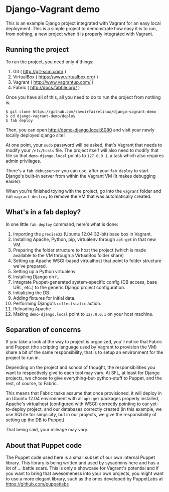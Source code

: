 Django-Vagrant demo
===

This is an example Django project integrated with Vagrant for an easy local deployment. This
is a simple project to demonstrate how easy it is to run, from nothing, a new project when it
is properly integrated with Vagrant.

Running the project
---

To run the project, you need only 4 things:

1. Git ( http://git-scm.com/ )
2. VirtualBox ( https://www.virtualbox.org/ )
3. Vagrant ( http://www.vagrantup.com/ )
4. Fabric ( http://docs.fabfile.org/ )

Once you have all of this, all you need to do to run the project from nothing is:

    $ git clone https://github.com/savoirfairelinux/django-vagrant-demo
    $ cd django-vagrant-demo/deploy
    $ fab deploy

Then, you can open http://demo-django.local:8080 and visit your newly locally deployed django site!

At one point, your `sudo` password will be asked, that's Vagrant that needs to modify your
`/etc/hosts` file. The project itself will also need to modify that file so that `demo-django.local`
points to `127.0.0.1`, a task which also requires admin privileges.

There's a `fab debugserver` you can use, after your `fab deploy` to start Django's built-in
server from within the Vagrant VM (it makes debugging easier).

When you're finished toying with the project, go into the `vagrant` folder and run `vagrant destroy`
to remove the VM that was automatically created.

What's in a fab deploy?
---

In one little `fab deploy` command, here's what is done:

1. Importing the `precise32` (Ubuntu 12.04 32-bit) base box in Vagrant.
2. Installing Apache, Python, pip, virtualenv through `apt-get` in that new VM.
3. Preparing the folder structure to host the project (which is made available to the VM through a VirtualBox folder share)
4. Setting up Apache WSGI-based virtualhost that point to folder structure we've prepared.
5. Setting up a Python virtualenv.
6. Installing Django on it.
7. Integrate Puppet-generated system-specific config (DB access, base URL, etc.) to the generic Django project configuration.
8. Initializing the DB.
9. Adding fixtures for initial data.
10. Performing Django's `collectstatic` action.
11. Reloading Apache
12. Making `demo-django.local` point to `127.0.0.1` on your host machine.

Separation of concerns
---

If you take a look at the way to project is organized, you'll notice that Fabric and Puppet (the
scripting language used by Vagrant to provision the VM) share a bit of the same responsibility, that
is to setup an environment for the project to run in.

Depending on the project and school of thought, the responsibilities you want to respectively give
to each tool may vary. At SFL, at least for Django projects, we choose to give
everything-but-python-stuff to Puppet, and the rest, of course, to Fabric.

This means that Fabric tasks assume that once provisioned, it will deploy in an Ubuntu 12.04
environment with all `apt-get` packages properly installed, Apache's virtualhost (configured with
WSGI) correctly pointing to our yet-to-deploy project, and our databases correctly created (in this
example, we use SQLite for simplicity, but in our projects, we give the responsibility of setting
up the DB to Puppet).

That being said, your mileage may vary.

About that Puppet code
---

The Puppet code used here is a small subset of our own internal Puppet library. This library is
being written and used by sysadmins here and has a lot of ... battle scars. This is only a showcase
for Vagrant's potential and if you want to bring that awesomeness into your own projects, you might
want to use a more elegant library, such as the ones developed by PuppetLabs at
https://github.com/puppetlabs
